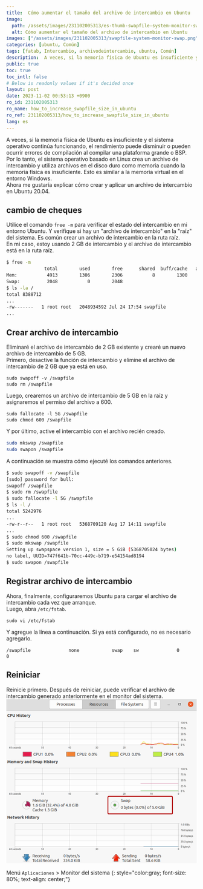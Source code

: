 ```yaml
---
title:  Cómo aumentar el tamaño del archivo de intercambio en Ubuntu
image:
  path: /assets/images/231102005313/es-thumb-swapfile-system-monitor-swap.png
  alt: Cómo aumentar el tamaño del archivo de intercambio en Ubuntu
images: ["/assets/images/231102005313/swapfile-system-monitor-swap.png"]
categories: [ubuntu, Común]
tags: [fatab, Intercambio, archivodeintercambio, ubuntu, Común]
description:  A veces, si la memoria física de Ubuntu es insuficiente y el sistema operativo continúa funcionando, el rendimiento puede disminuir o pueden ocurrir errores de compilación al compilar una plataforma grande o BSP. Por lo tanto, el sistema operativo basado en Linux crea un archivo de intercambio y utiliza archivos en el disco duro como memoria cuando la memoria física es insuficiente. Esto es similar a la memoria virtual en el entorno Windows. Ahora me gustaría explicar cómo crear y aplicar un archivo de intercambio en Ubuntu 20.04.
public: true
toc: true
toc_intl: false
# Below is readonly values if it's decided once
layout: post
date: 2023-11-02 00:53:13 +0900
ro_id: 231102005313
ro_name: how_to_increase_swapfile_size_in_ubuntu
ro_ref: 231102005313/how_to_increase_swapfile_size_in_ubuntu
lang: es
---
```

A veces, si la memoria física de Ubuntu es insuficiente y el sistema operativo continúa funcionando, el rendimiento puede disminuir o pueden ocurrir errores de compilación al compilar una plataforma grande o BSP. Por lo tanto, el sistema operativo basado en Linux crea un archivo de intercambio y utiliza archivos en el disco duro como memoria cuando la memoria física es insuficiente. Esto es similar a la memoria virtual en el entorno Windows.  
Ahora me gustaría explicar cómo crear y aplicar un archivo de intercambio en Ubuntu 20.04.  
## cambio de cheques
Utilice el comando `free -m` para verificar el estado del intercambio en mi entorno Ubuntu. Y verifique si hay un "archivo de intercambio" en la "raíz" del sistema. Es común crear un archivo de intercambio en la ruta raíz.  
En mi caso, estoy usando 2 GB de intercambio y el archivo de intercambio está en la ruta raíz.  

````bash
$ free -m
              total        used        free      shared  buff/cache   available
Mem:           4913        1306        2306           8        1300        3359
Swap:          2048           0        2048
$ ls -la /
total 8388712
...
-rw-------   1 root root   2048934592 Jul 24 17:54 swapfile
...
````
## Crear archivo de intercambio
Eliminaré el archivo de intercambio de 2 GB existente y crearé un nuevo archivo de intercambio de 5 GB.  
Primero, desactive la función de intercambio y elimine el archivo de intercambio de 2 GB que ya está en uso.  

```shell
sudo swapoff -v /swapfile
sudo rm /swapfile
```
Luego, crearemos un archivo de intercambio de 5 GB en la raíz y asignaremos el permiso del archivo a 600.  

```shell
sudo fallocate -l 5G /swapfile
sudo chmod 600 /swapfile 
```
Y por último, active el intercambio con el archivo recién creado.  

```bash
sudo mkswap /swapfile
sudo swapon /swapfile
```
A continuación se muestra cómo ejecuté los comandos anteriores.  

```bash
$ sudo swapoff -v /swapfile
[sudo] password for bull: 
swapoff /swapfile
$ sudo rm /swapfile
$ sudo fallocate -l 5G /swapfile
$ ls -l /
total 5242976
...
-rw-r--r--   1 root root   5368709120 Aug 17 14:11 swapfile
...
$ sudo chmod 600 /swapfile 
$ sudo mkswap /swapfile
Setting up swapspace version 1, size = 5 GiB (5368705024 bytes)
no label, UUID=747f641b-70cc-449c-b719-e54154ad8194
$ sudo swapon /swapfile
```
## Registrar archivo de intercambio
Ahora, finalmente, configuraremos Ubuntu para cargar el archivo de intercambio cada vez que arranque.  
Luego, abra `/etc/fstab`.  

```shell
sudo vi /etc/fstab    
```
Y agregue la línea a continuación. Si ya está configurado, no es necesario agregarlo.  

```shell
/swapfile              none            swap    sw              0       0
```
## Reiniciar
Reinicie primero. Después de reiniciar, puede verificar el archivo de intercambio generado anteriormente en el monitor del sistema.  
![Menú `Aplicaciones` > Monitor del sistema](/assets/images/231102005313/swapfile-system-monitor-swap.png)  

Menú `Aplicaciones` > Monitor del sistema
{: style="color:gray; font-size: 80%; text-align: center;"}

